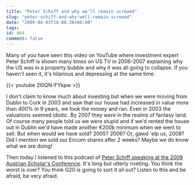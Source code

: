 ```yaml
---
title: "Peter Schiff and why we'll remain screwed"
slug: "peter-schiff-and-why-well-remain-screwed"
date: "2009-04-03T18:00:38+00:00"
tags:
id: 864
comment: false
---
```


Many of you have seen this video on YouTube where investment expert Peter Schiff is shown many times on US TV in 2006-2007 explaining why the US was in a property bubble and why it was all going to collapse. If you haven't seen it, it's hilarious and depressing at the same time.

{{< youtube 2I0QN-FYkpw >}}

I don't claim to know much about investing but when we were moving from Dublin to Cork in 2003 and saw that our house had increased in value more than 400% in 9 years, we took the money and ran. Even in 2003 the valuations seemed idiotic. By 2007 they were in the realms of fantasy land. Of course many people told us we were stupid and if we'd rented the house out in Dublin we'd have made another €200k minimum when we went to sell. But when would we have sold? 2005? 2006? Or, gawd 'elp us, 2008? Did I mention we sold our Eircom shares after 2 weeks? Maybe we do know what we are doing!

Then today I listened to this podcast of [Peter Schiff speaking at the 2009 Austrian Scholar's Conference](http://www.lewrockwell.com/podcast/?p=episode&name=2009-03-15_104_why_was_anyone_surprised_by_the_crash.mp3). It's long but utterly riveting. You think the worst is over? You think G20 is going to sort it all out? Listen to this and be afraid, be very afraid.
